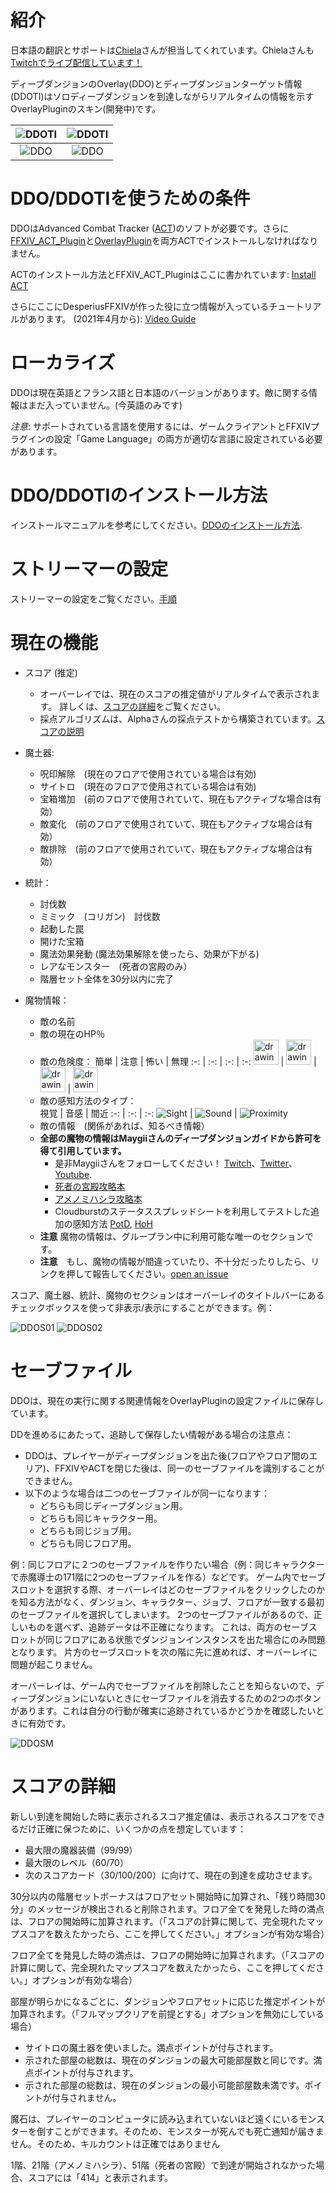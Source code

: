 # 紹介

日本語の翻訳とサポートは[Chiela](https://twitter.com/hurricanechiela)さんが担当してくれています。Chielaさんも [Twitchでライブ配信しています！](https://www.twitch.tv/hurricanechiela)

ディープダンジョンのOverlay(DDO)とディープダンジョンターゲット情報(DDOTI)はソロディープダンジョンを到達しながらリアルタイムの情報を示すOverlayPluginのスキン(開発中)です。

|![DDOTI](../../docs/en/DDOTI.png?raw=true) | ![DDOTI](../../docs/en/DDOTI_Dark.png?raw=true) |
| :-: | :-: |
|![DDO](DetailsFull01.png?raw=true) | ![DDO](DetailsFull01_Dark.png?raw=true) |

# DDO/DDOTIを使うための条件

DDOはAdvanced Combat Tracker ([ACT](https://advancedcombattracker.com/))のソフトが必要です。さらに[FFXIV_ACT_Plugin](https://github.com/ravahn/FFXIV_ACT_Plugin)と[OverlayPlugin](https://github.com/ngld/OverlayPlugin)を両方ACTでインストールしなければなりません。

ACTのインストール方法とFFXIV_ACT_Pluginはここに書かれています: [Install ACT](https://github.com/FFXIV-ACT/setup-guide)

さらにここにDesperiusFFXIVが作った役に立つ情報が入っているチュートリアルがあります。 (2021年4月から): [Video Guide](https://www.youtube.com/watch?v=urZTrF864x8&t=0s)

# ローカライズ

DDOは現在英語とフランス語と日本語のバージョンがあります。敵に関する情報はまだ入っていません。(今英語のみです)

_注意_: サポートされている言語を使用するには、ゲームクライアントとFFXIVプラグインの設定「Game Language」の両方が適切な言語に設定されている必要があります。

# DDO/DDOTIのインストール方法

インストールマニュアルを参考にしてください。[DDOのインストール方法](INSTALL.md).  

# ストリーマーの設定

ストリーマーの設定をご覧ください。[手順](STREAMER.md)

# 現在の機能

* スコア (推定)
	* オーバーレイでは、現在のスコアの推定値がリアルタイムで表示されます。 詳しくは、[スコアの詳細](https://github.com/IAmLokken/DeepDungeonOverlay/blob/main/overlay/docs/ja/README.MD#%E3%82%B9%E3%82%B3%E3%82%A2%E3%81%AE%E8%A9%B3%E7%B4%B0)をご覧ください。
	* 採点アルゴリズムは、Alphaさんの採点テストから構築されています。[スコアの説明](https://docs.google.com/document/d/1MnR2Xtj2lol1LESgscI6yi_1xcAeP3FBwJecbD-EiwE/edit)
	 
* 魔土器:
	* 呪印解除　(現在のフロアで使用されている場合は有効)
	* サイトロ　(現在のフロアで使用されている場合は有効)
	* 宝箱増加　(前のフロアで使用されていて、現在もアクティブな場合は有効）
	* 敵変化　(前のフロアで使用されていて、現在もアクティブな場合は有効）
	* 敵排除　(前のフロアで使用されていて、現在もアクティブな場合は有効）

* 統計：
	* 討伐数
	* ミミック　(コリガン)　討伐数
	* 起動した罠 
	* 開けた宝箱
	* 魔法効果発動   (魔法効果解除を使ったら、効果が下がる)
	* レアなモンスター　(死者の宮殿のみ）
	* 階層セット全体を30分以内に完了
	
* 魔物情報：
    * 敵の名前
	* 敵の現在のHP％
	* 敵の危険度：
		簡単 | 注意 | 怖い | 無理
		:-: | :-: | :-: | :-: 
		<img src="../../img/Easy.png" alt="drawing" width="40"/> | <img src="../../img/Caution.png" alt="drawing" width="40"/> | <img src="../../img/Scary.png" alt="drawing" width="40"/> | <img src="../../img/Impossible.png" alt="drawing" width="40"/>
	* 敵の感知方法のタイプ：	
		視覚 | 音感 | 間近
		:-: | :-: | :-:
		![Sight](../../img/Sight.png) | ![Sound](../../img/Sound.png) | ![Proximity](../../img/Proximity.png)
	* 敵の情報　(関係があれば、知るべき情報）
	* __全部の魔物の情報はMaygiiさんのディープダンジョンガイドから許可を得て引用しています。__
	 	* 是非Maygiiさんをフォローしてください！ [Twitch](https://www.twitch.tv/maygii)、[Twitter](https://twitter.com/MaybeMaygi)、[Youtube](https://www.youtube.com/c/Maygi).
		* [死者の宮殿攻略本](https://docs.google.com/document/d/e/2PACX-1vQpzFuhmSwTXuZSmtnKLNgQ0nRhumCFaB8NvCXFXSjrBHPRT5lXY8jMR4RaCK1aNfcl_G5ph5DNNwfl/pub)
		* [アメノミハシラ攻略本](https://docs.google.com/document/d/1YVBSTOgJO-xOAB6YyKZEZRikjXFPle6Ihf_E7VdmQnI/edit)
		* Cloudburstのステータススプレッドシートを利用してテストした追加の感知方法 [PotD](https://docs.google.com/spreadsheets/d/1nKI0-AApj-aiuUimrPkuQUJaa4DU8Ox7KqdC_ibme8E/edit#gid=12879293), [HoH](https://docs.google.com/spreadsheets/d/1aDlsiN3At6Fvfj_gg5weucDYqjQawQxGHFhJvzEUrek/edit#gid=375717345)
	* **注意** 魔物の情報は、グループラン中に利用可能な唯一のセクションです。
	* **注意**　もし、魔物の情報が間違っていたり、不十分だったりしたら、リンクを押して報告してください。[open an issue](https://github.com/IAmLokken/DeepDungeonOverlay/issues)

スコア、魔土器、統計、魔物のセクションはオーバーレイのタイトルバーにあるチェックボックスを使って非表示/表示にすることができます。例：

![DDOS01](DetailsSimple01.png?raw=true) ![DDOS02](DetailsSimple02.png?raw=true)

# セーブファイル

DDOは、現在の実行に関する関連情報をOverlayPluginの設定ファイルに保存しています。

DDを進めるにあたって、追跡して保存したい情報がある場合の注意点：
* DDOは、プレイヤーがディープダンジョンを出た後(フロアやフロア間のエリア)、FFXIVやACTを閉じた後は、同一のセーブファイルを識別することができません。
* 以下のような場合は二つのセーブファイルが同一になります：
	* どちらも同じディープダンジョン用。
	* どちらも同じキャラクター用。
	* どちらも同じジョブ用。
	* どちらも同じフロア用。

例：同じフロアに２つのセーブファイルを作りたい場合（例：同じキャラクターで赤魔導士の171階に2つのセーブファイルを作る）などです。
ゲーム内でセーブスロットを選択する際、オーバーレイはどのセーブファイルをクリックしたのかを知る方法がなく、ダンジョン、キャラクター、ジョブ、フロアが一致する最初のセーブファイルを選択してしまいます。 2つのセーブファイルがあるので、正しいものを選べず、追跡データは不正確になります。
これは、両方のセーブスロットが同じフロアにある状態でダンジョンインスタンスを出た場合にのみ問題となります。 片方のセーブスロットを次の階に先に進めれば、オーバーレイに問題が起こりません。

オーバーレイは、ゲーム内でセーブファイルを削除したことを知らないので、ディープダンジョンにいないときにセーブファイルを消去するための2つのボタンがあります。これは自分の行動が確実に追跡されているかどうかを確認したいときに有効です。

![DDOSM](SaveManager.png?raw=true)

# スコアの詳細

新しい到達を開始した時に表示されるスコア推定値は、表示されるスコアをできるだけ正確に保つために、いくつかの点を想定しています：
* 最大限の魔器装備（99/99）
* 最大限のレベル（60/70）
* 次のスコアカード（30/100/200）に向けて、現在の到達を成功させます。
	
30分以内の階層セットボーナスはフロアセット開始時に加算され、「残り時間30分」のメッセージが検出されると削除されます。フロア全てを発見した時の満点は、フロアの開始時に加算されます。（「スコアの計算に関して、完全現れたマップスコアを数えたかったら、ここを押してください。」オプションが有効な場合）

フロア全てを発見した時の満点は、フロアの開始時に加算されます。（「スコアの計算に関して、完全現れたマップスコアを数えたかったら、ここを押してください。」オプションが有効な場合）

部屋が明らかになるごとに、ダンジョンやフロアセットに応じた推定ポイントが加算されます。（「フルマップクリアを前提とする」オプションを無効にしている場合）
* サイトロの魔土器を使いました。満点ポイントが付与されます。
* 示された部屋の総数は、現在のダンジョンの最大可能部屋数と同じです。満点ポイントが付与されます。
* 示された部屋の総数は、現在のダンジョンの最小可能部屋数未満です。ポイントが付与されません。

魔石は、プレイヤーのコンピュータに読み込まれていないほど遠くにいるモンスターを倒すことができます。そのため、モンスターが死んでも死亡通知が届きません。そのため、キルカウントは正確ではありません

1階、21階（アメノミハシラ）、51階（死者の宮殿）で到達が開始されなかった場合、スコアには「414」と表示されます。

